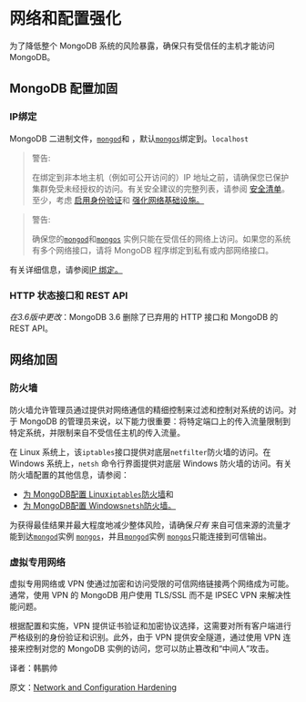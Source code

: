 # 网络和配置强化

为了降低整个 MongoDB 系统的风险暴露，确保只有受信任的主机才能访问 MongoDB。

## MongoDB 配置加固

### IP绑定

MongoDB 二进制文件，[`mongod`](https://www.mongodb.com/docs/manual/reference/program/mongod/#mongodb-binary-bin.mongod)和 ，默认[`mongos`](https://www.mongodb.com/docs/manual/reference/program/mongos/#mongodb-binary-bin.mongos)绑定到。`localhost`

> 警告:
>
> 在绑定到非本地主机（例如可公开访问的）IP 地址之前，请确保您已保护集群免受未经授权的访问。有关安全建议的完整列表，请参阅 [安全清单](https://www.mongodb.com/docs/manual/administration/security-checklist/)。至少，考虑 [启用身份验证](https://www.mongodb.com/docs/manual/administration/security-checklist/#std-label-checklist-auth)和 [强化网络基础设施。](https://www.mongodb.com/docs/manual/core/security-hardening/)

> 警告:
>
> 确保您的[`mongod`](https://www.mongodb.com/docs/manual/reference/program/mongod/#mongodb-binary-bin.mongod)和[`mongos`](https://www.mongodb.com/docs/manual/reference/program/mongos/#mongodb-binary-bin.mongos) 实例只能在受信任的网络上访问。如果您的系统有多个网络接口，请将 MongoDB 程序绑定到私有或内部网络接口。

有关详细信息，请参阅[IP 绑定。](https://www.mongodb.com/docs/manual/core/security-mongodb-configuration/)

### HTTP 状态接口和 REST API

*在3.6版中更改*：MongoDB 3.6 删除了已弃用的 HTTP 接口和 MongoDB 的 REST API。

## 网络加固

### 防火墙

防火墙允许管理员通过提供对网络通信的精细控制来过滤和控制对系统的访问。对于 MongoDB 的管理员来说，以下能力很重要：将特定端口上的传入流量限制到特定系统，并限制来自不受信任主机的传入流量。

在 Linux 系统上，该`iptables`接口提供对底层`netfilter`防火墙的访问。在 Windows 系统上，`netsh` 命令行界面提供对底层 Windows 防火墙的访问。有关防火墙配置的其他信息，请参阅：

* [为 MongoDB配置 Linux`iptables`防火墙](https://www.mongodb.com/docs/manual/tutorial/configure-linux-iptables-firewall/)和
* [为 MongoDB配置 Windows`netsh`防火墙。](https://www.mongodb.com/docs/manual/tutorial/configure-windows-netsh-firewall/)

为获得最佳结果并最大程度地减少整体风险，请确保*只有* 来自可信来源的流量才能到达[`mongod`](https://www.mongodb.com/docs/manual/reference/program/mongod/#mongodb-binary-bin.mongod)实例 [`mongos`](https://www.mongodb.com/docs/manual/reference/program/mongos/#mongodb-binary-bin.mongos)，并且[`mongod`](https://www.mongodb.com/docs/manual/reference/program/mongod/#mongodb-binary-bin.mongod)实例 [`mongos`](https://www.mongodb.com/docs/manual/reference/program/mongos/#mongodb-binary-bin.mongos)只能连接到可信输出。

### 虚拟专用网络

虚拟专用网络或 VPN 使通过加密和访问受限的可信网络链接两个网络成为可能。通常，使用 VPN 的 MongoDB 用户使用 TLS/SSL 而不是 IPSEC VPN 来解决性能问题。

根据配置和实施，VPN 提供证书验证和加密协议选择，这需要对所有客户端进行严格级别的身份验证和识别。此外，由于 VPN 提供安全隧道，通过使用 VPN 连接来控制对您的 MongoDB 实例的访问，您可以防止篡改和“中间人”攻击。







译者：韩鹏帅

原文：[Network and Configuration Hardening](https://www.mongodb.com/docs/manual/core/security-hardening/)
